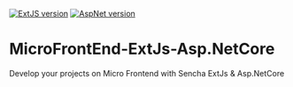 [![ExtJS version](https://img.shields.io/badge/ExtJS-7.3.0-green.svg)](https://docs.sencha.com/extjs/7.3.1/)
[![AspNet version](https://img.shields.io/badge/AspNetCore-5.0-blue.svg)](https://dotnet.microsoft.com/download/dotnet/5.0)

# MicroFrontEnd-ExtJs-Asp.NetCore
Develop your projects on Micro Frontend with Sencha ExtJs &amp; Asp.NetCore 
